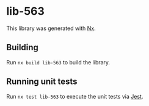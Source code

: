 # lib-563

This library was generated with [Nx](https://nx.dev).

## Building

Run `nx build lib-563` to build the library.

## Running unit tests

Run `nx test lib-563` to execute the unit tests via [Jest](https://jestjs.io).
